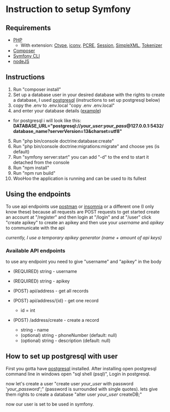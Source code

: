 # Instruction to setup Symfony

## Requirements

- [PHP](https://www.php.net/downloads)
  - With extension: [Ctype](https://www.php.net/book.ctype), [iconv](https://www.php.net/book.iconv), [PCRE](https://www.php.net/book.pcre), [Session](https://www.php.net/book.session), [SimpleXML](https://www.php.net/book.simplexml), [Tokenizer](https://www.php.net/book.tokenizer)
- [Composer](https://getcomposer.org/download/)
- [Symfony CLI](https://symfony.com/download)
- [nodeJS](https://nodejs.org/en/)

## Instructions

1. Run "composer install"
2. Set up a database user in your desired database with the rights to create a database, I used [postgresql](https://www.postgresql.org/download/) (instructions to set up postgresql below)
3. copy the .env to .env.local "copy .env .env.local"
4. and enter your database details ([example](https://symfony.com/doc/current/doctrine.html#configuring-the-database))
  - for postgresql i will look like this: **DATABASE_URL="postgresql://*your_user*:*your_pass*@127.0.0.1:5432/database_name?serverVersion=13&charset=utf8"**
5. Run "php bin/console doctrine:database:create"
6. Run "php bin/console doctrine:migrations:migrate" and choose yes (is default)
7. Run "symfony server:start" you can add "-d" to the end to start it detached from the console
8. Run "npm install"
9. Run "npm run build"
10. WooHoo the application is running and can be used to its fullest

## Using the endpoints

To use api endpoints use [postman](https://www.postman.com/) or [insomnia](https://insomnia.rest/download) or a different one (I only know these) because all requests are POST requests
to get started create an account at "/register" and then login at "/login" and at "/user" click "create apikey" to create an apikey and then use your *username* and *apikey* to communicate with the api

*currently, I use a temporary apikey generator (name + amount of api keys)*

### Available API endpoints
to use any endpoint you need to give "username" and "apikey" in the body
- (REQUIRED) string - username
- (REQUIRED) string - apikey


- (POST) api/address - get all records
- (POST) api/address/{id} - get one record
  - id = int
- (POST) /address/create - create a record
  - string - name
  - (optional) string - phoneNumber (default: null)
  - (optional) string - description (default: null)

## How to set up postgresql with user

First you gotta have [postgresql](https://www.postgresql.org/download/) installed.
After installing open postgresql command line in windows open "sql shell (psql)", Login in postgresql.

now let's create a user "create user *your_user* with password '*your_password*';" (password is surrounded with single quotes).
lets give them rights to create a database "alter user *your_user* createDB;"

now our user is set to be used in symfony.